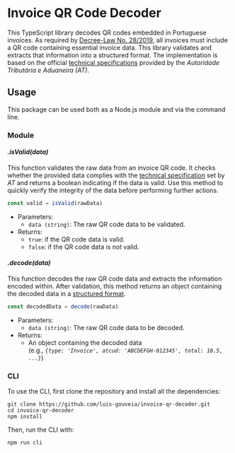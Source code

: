 # Invoice QR Code Decoder
This TypeScript library decodes QR codes embedded in Portuguese invoices. As required by [Decree-Law No. 28/2019](https://diariodarepublica.pt/dr/en/detail/decree-law/28-2019-119622094), all invoices must include a QR code containing essential invoice data. This library validates and extracts that information into a structured format.
The implementation is based on the official [technical specifications](https://info.portaldasfinancas.gov.pt/pt/apoio_contribuinte/Novas_regras_faturacao/Documents/Especificacoes_Tecnicas_Codigo_QR.pdf) provided by the _Autoridade Tributária e Aduaneira (AT)_.

## Usage
This package can be used both as a Node.js module and via the command line.

### Module
#### _.isValid(data)_
This function validates the raw data from an invoice QR code. It checks whether the provided data complies with the [technical specification](https://info.portaldasfinancas.gov.pt/pt/apoio_contribuinte/Novas_regras_faturacao/Documents/Especificacoes_Tecnicas_Codigo_QR.pdf) set by _AT_ and returns a boolean indicating if the data is valid. Use this method to quickly verify the integrity of the data before performing further actions.

```ts
const valid = isValid(rawData)
```

- Parameters:
	- `data (string)`: The raw QR code data to be validated.
- Returns:
	- `true`: if the QR code data is valid.
	- `false`: if the QR code data is not valid.

#### _.decode(data)_
This function decodes the raw QR code data and extracts the information encoded within. After validation, this method returns an object containing the decoded data in a [structured format](https://github.com/luis-gouveia/invoice-qr-decoder/blob/main/src/lib/types.ts#L43).

```ts
const decodedData = decode(rawData)
```

- Parameters:
	- `data (string)`: The raw QR code data to be decoded.
- Returns:
	- An object containing the decoded data <br/> (e.g., _`{type: 'Invoice', atcud: 'ABCDEFGH-012345', total: 10.5, ...}`_)

### CLI
To use the CLI, first clone the repository and install all the dependencies:
```
git clone https://github.com/luis-gouveia/invoice-qr-decoder.git
cd invoice-qr-decoder
npm install
```
Then, run the CLI with:
```
npm run cli
```